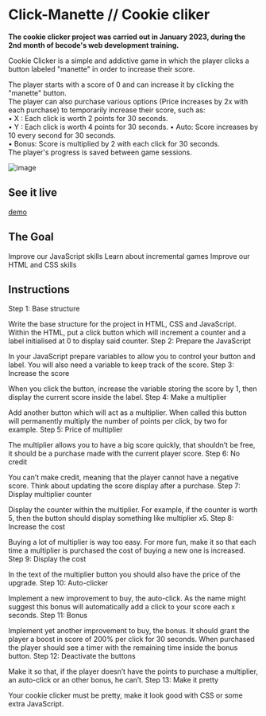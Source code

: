 # Click-Manette // Cookie cliker

**The cookie clicker project was carried out in January 2023, during the 2nd month of becode's web development training.**

Cookie Clicker is a simple and addictive game in which the player clicks a button labeled "manette" in order to increase their score.  

The player starts with a score of 0 and can increase it by clicking the "manette" button.  
The player can also purchase various options (Price increases by 2x with each purchase) to temporarily increase their score, such as:  
•	X : Each click is worth 2 points for 30 seconds.   
•	Y : Each click is worth 4 points for 30 seconds.
•	Auto: Score increases by 10 every second for 30 seconds.  
•	Bonus: Score is multiplied by 2 with each click for 30 seconds.   
The player's progress is saved between game sessions.  

![image](https://user-images.githubusercontent.com/53181743/213187724-13e564a1-2474-41b3-bdfa-7d04bf4f7324.png)

## See it live

[demo](https://alexhealth.000webhostapp.com/)



## The Goal
Improve our JavaScript skills
Learn about incremental games
Improve our HTML and CSS skills

## Instructions
Step 1: Base structure

Write the base structure for the project in HTML, CSS and JavaScript. Within the HTML, put a click button which will increment a counter and a label initialised at 0 to display said counter.
Step 2: Prepare the JavaScript

In your JavaScript prepare variables to allow you to control your button and label. You will also need a variable to keep track of the score.
Step 3: Increase the score

When you click the button, increase the variable storing the score by 1, then display the current score inside the label.
Step 4: Make a multiplier

Add another button which will act as a multiplier. When called this button will permanently multiply the number of points per click, by two for example.
Step 5: Price of multiplier

The multiplier allows you to have a big score quickly, that shouldn’t be free, it should be a purchase made with the current player score.
Step 6: No credit

You can’t make credit, meaning that the player cannot have a negative score. Think about updating the score display after a purchase.
Step 7: Display multiplier counter

Display the counter within the multiplier. For example, if the counter is worth 5, then the button should display something like multiplier x5.
Step 8: Increase the cost

Buying a lot of multiplier is way too easy. For more fun, make it so that each time a multiplier is purchased the cost of buying a new one is increased.
Step 9: Display the cost

In the text of the multiplier button you should also have the price of the upgrade.
Step 10: Auto-clicker

Implement a new improvement to buy, the auto-click. As the name might suggest this bonus will automatically add a click to your score each x seconds.
Step 11: Bonus

Implement yet another improvement to buy, the bonus. It should grant the player a boost in score of 200% per click for 30 seconds. When purchased the player should see a timer with the remaining time inside the bonus button.
Step 12: Deactivate the buttons

Make it so that, if the player doesn’t have the points to purchase a multiplier, an auto-click or an other bonus, he can’t.
Step 13: Make it pretty

Your cookie clicker must be pretty, make it look good with CSS or some extra JavaScript.



